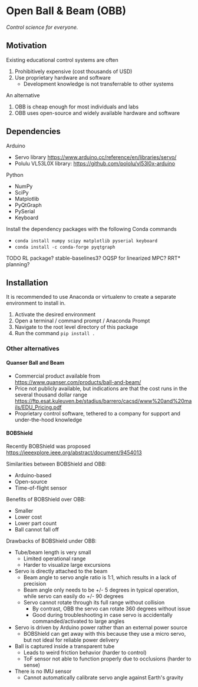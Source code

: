 # Open Ball & Beam (OBB)

*Control science for everyone.*

## Motivation
Existing educational control systems are often 
1. Prohibitively expensive (cost thousands of USD)
2. Use proprietary hardware and software
   - Development knowledge is not transferrable to other systems

An alternative 
1. OBB is cheap enough for most individuals and labs
2. OBB uses open-source and widely available hardware and software



## Dependencies

Arduino
- Servo library https://www.arduino.cc/reference/en/libraries/servo/
- Polulu VL53L0X library: https://github.com/pololu/vl53l0x-arduino

Python
- NumPy
- SciPy
- Matplotlib
- PyQtGraph
- PySerial
- Keyboard

Install the dependency packages with the following Conda commands
- `conda install numpy scipy matplotlib pyserial keyboard`
- `conda install -c conda-forge pyqtgraph`

TODO RL package? stable-baselines3? OQSP for linearized MPC? RRT* planning?

## Installation
It is recommended to use Anaconda or virtualenv to create a separate environment to install in.

1. Activate the desired environment
2. Open a terminal / command prompt / Anaconda Prompt
3. Navigate to the root level directory of this package
4. Run the command `pip install .`


### Other alternatives

#### Quanser Ball and Beam
- Commercial product available from https://www.quanser.com/products/ball-and-beam/
- Price not publicly available, but indications are that the cost runs in the several thousand dollar range https://ftp.esat.kuleuven.be/stadius/barrero/cacsd/www%20and%20mails/EDU_Pricing.pdf
- Proprietary control software, tethered to a company for support and under-the-hood knowledge


#### BOBShield
Recently BOBShield was proposed
https://ieeexplore.ieee.org/abstract/document/9454013

Similarities between BOBShield and OBB:
- Arduino-based
- Open-source
- Time-of-flight sensor

Benefits of BOBShield over OBB:
- Smaller
- Lower cost
- Lower part count
- Ball cannot fall off

Drawbacks of BOBShield under OBB:
- Tube/beam length is very small
  - Limited operational range
  - Harder to visualize large excursions
- Servo is directly attached to the beam
  - Beam angle to servo angle ratio is 1:1, which results in a lack of precision
  - Beam angle only needs to be +/- 5 degrees in typical operation, while servo can easily do +/- 90 degrees
  - Servo cannot rotate through its full range without collision
    - By contrast, OBB the servo can rotate 360 degrees without issue 
    - Good during troubleshooting in case servo is accidentally commanded/activated to large angles
- Servo is driven by Arduino power rather than an external power source
  - BOBShield can get away with this because they use a micro servo, but not ideal for reliable power delivery
- Ball is captured inside a transparent tube
  - Leads to weird friction behavior (harder to control)
  - ToF sensor not able to function properly due to occlusions (harder to sense)
- There is no IMU sensor
  - Cannot automatically calibrate servo angle against Earth's gravity

